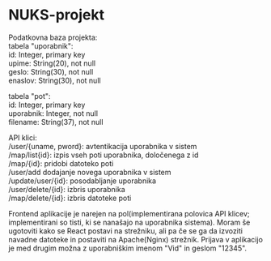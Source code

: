 # NUKS-projekt
Podatkovna baza projekta:  
tabela "uporabnik":  
id: Integer, primary key  
upime: String(20), not null  
geslo: String(30), not null  
enaslov: String(30), not null  
  
tabela "pot":  
id: Integer, primary key  
uporabnik: Integer, not null  
filename: String(37), not null  
  
API klici:  
/user/{uname, pword}: avtentikacija uporabnika v sistem  
/map/list{id}: izpis vseh poti uporabnika, določenega z id  
/map/{id}: pridobi datoteko poti  
/user/add dodajanje novega uporabnika v sistem  
/update/user/{id}: posodabljanje uporabnika  
/user/delete/{id}: izbris uporabnika  
/map/delete/{id}: izbris datoteke poti  
  
Frontend aplikacije je narejen na pol(implementirana polovica API klicev; implementirani so tisti, ki se nanašajo na uporabnika sistema). Moram še ugotoviti kako se React postavi na strežniku, ali pa če se ga da izvoziti navadne datoteke in postaviti na Apache(Nginx) strežnik. Prijava v aplikacijo je med drugim možna z uporabniškim imenom "Vid" in geslom "12345".  
